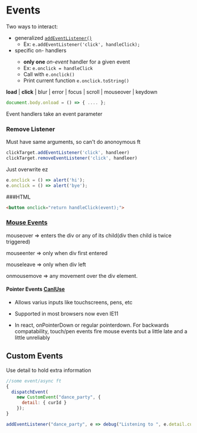 # Events

Two ways to interact: 

- generalized [`addEventListener()`](https://developer.mozilla.org/en-US/docs/Web/API/EventTarget/addEventListener) 
  - Ex: `e.addEventListener('click', handleClick);`
- specific on-<event> handlers
  - **only one** *on-event* handler for a given event
  - Ex: `e.onclick = handleClick`
  - Call with  `e.onclick()`
  - Print current function `e.onclick.toString()`

**load** | **click** | blur | error | focus | scroll | mouseover | keydown

```js
document.body.onload = () => { .... };
```

Event handlers take an event parameter

### Remove Listener

Must have same arguments, so can't do anonoymous ft

```js
clickTarget.addEventListener('click', handleer)
clickTarget.removeEventListener('click', handleer)
```

Just overwrite ez

```js
e.onclick = () => alert('hi');
e.onclick = () => alert('bye');
```

###HTML

```html
<button onclick="return handleClick(event);">
```

### [Mouse Events](https://www.w3schools.com/jquery/tryit.asp?filename=tryjquery_event_mouseenter_mouseover)

mouseover => enters the div or any of its child(div then child is twice triggered)

mouseenter => only when div first entered

 mouseleave => only when div left

onmousemove  => any movement over the div element.

#### Pointer Events [CanIUse](https://caniuse.com/#feat=pointer) 

- Allows varius inputs like touchscreens, pens, etc

- Supported in most browsers now even IE11
- In react, onPointerDown or regular pointerdown. For backwards compatability, touch/pen events fire mouse events but a little late and a little unreliably

## Custom Events

Use detail to hold extra information 

```js
//some event/async ft
{
  dispatchEvent(
    new CustomEvent("dance_party", {
      detail: { curId }
    });
}

addEventListener("dance_party", e => debug("Listening to ", e.detail.curId));
```

